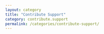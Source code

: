 ```yaml
---
layout: category
title: "Contribute Support"
category: contribute.support
permalink: /categories/contribute-support/
---
```

